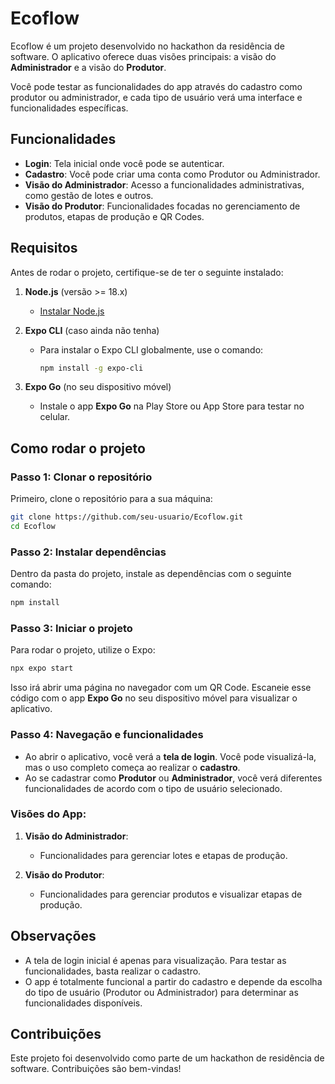 
# Ecoflow

Ecoflow é um projeto desenvolvido no hackathon da residência de software. O aplicativo oferece duas visões principais: a visão do **Administrador** e a visão do **Produtor**. 

Você pode testar as funcionalidades do app através do cadastro como produtor ou administrador, e cada tipo de usuário verá uma interface e funcionalidades específicas.

## Funcionalidades

- **Login**: Tela inicial onde você pode se autenticar.
- **Cadastro**: Você pode criar uma conta como Produtor ou Administrador.
- **Visão do Administrador**: Acesso a funcionalidades administrativas, como gestão de lotes e outros.
- **Visão do Produtor**: Funcionalidades focadas no gerenciamento de produtos, etapas de produção e QR Codes.

## Requisitos

Antes de rodar o projeto, certifique-se de ter o seguinte instalado:

1. **Node.js** (versão >= 18.x)
   - [Instalar Node.js](https://nodejs.org/)

2. **Expo CLI** (caso ainda não tenha)
   - Para instalar o Expo CLI globalmente, use o comando:
     ```bash
     npm install -g expo-cli
     ```

3. **Expo Go** (no seu dispositivo móvel)
   - Instale o app **Expo Go** na Play Store ou App Store para testar no celular.

## Como rodar o projeto

### Passo 1: Clonar o repositório

Primeiro, clone o repositório para a sua máquina:

```bash
git clone https://github.com/seu-usuario/Ecoflow.git
cd Ecoflow
```

### Passo 2: Instalar dependências

Dentro da pasta do projeto, instale as dependências com o seguinte comando:

```bash
npm install
```

### Passo 3: Iniciar o projeto

Para rodar o projeto, utilize o Expo:

```bash
npx expo start
```

Isso irá abrir uma página no navegador com um QR Code. Escaneie esse código com o app **Expo Go** no seu dispositivo móvel para visualizar o aplicativo.

### Passo 4: Navegação e funcionalidades

- Ao abrir o aplicativo, você verá a **tela de login**. Você pode visualizá-la, mas o uso completo começa ao realizar o **cadastro**.
- Ao se cadastrar como **Produtor** ou **Administrador**, você verá diferentes funcionalidades de acordo com o tipo de usuário selecionado.

### Visões do App:

1. **Visão do Administrador**:
   - Funcionalidades para gerenciar lotes e etapas de produção.

2. **Visão do Produtor**:
   - Funcionalidades para gerenciar produtos e visualizar etapas de produção.

## Observações

- A tela de login inicial é apenas para visualização. Para testar as funcionalidades, basta realizar o cadastro.
- O app é totalmente funcional a partir do cadastro e depende da escolha do tipo de usuário (Produtor ou Administrador) para determinar as funcionalidades disponíveis.

## Contribuições

Este projeto foi desenvolvido como parte de um hackathon de residência de software. Contribuições são bem-vindas!
